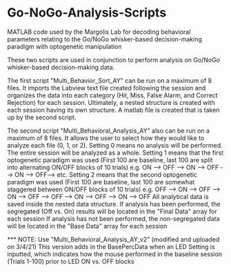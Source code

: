 # Go-NoGo-Analysis-Scripts
MATLAB code used by the Margolis Lab for decoding behavioral parameters relating to the Go/NoGo whisker-based decision-making paradigm with optogenetic manipulation

These two scripts are used in conjunction to perform analysis on Go/NoGo whisker-based decision-making data.

The first script "Multi_Behavior_Sort_AY" can be run on a maximum of 8 files.
It imports the Labview text file created following the session and organizes the data into each category (Hit, Miss, False Alarm, and Correct Rejection) for each session.
Ultimately, a nested structure is created with each session having its own structure. A matlab file is created that is taken up by the second script.

The second script "Multi_Behavioral_Analysis_AY" also can be run on a maximum of 8 files.
It allows the user to select how they would like to analyze each file (0, 1, or 2).
  Setting 0 means no analysis will be performed. The entire session will be analyzed as a whole.
  Setting 1 means that the first optogenetic paradigm was used (First 100 are baseline, last 100 are split into alternating ON/OFF blocks of 10 trials)
    e.g. ON --> OFF --> ON --> OFF --> ON --> OFF--> etc.
  Setting 2 means that the second optogenetic paradigm was used (First 100 are baseline, last 100 are somewhat staggered between ON/OFF blocks of 10 trials)
    e.g. OFF --> ON --> OFF --> ON --> OFF --> OFF --> ON --> OFF --> ON --> OFF
 All analytical data is saved inside the nested data structure.
  If analysis has been performed, the segregated (Off vs. On) results will be located in the "Final Data" array for each session
  If analysis has not been performed, the non-segregated data will be located in the "Base Data" array for each session
  
  *** NOTE: Use "Multi_Behavioral_Analysis_AY_v2" (modified and uploaded on 3/4/21)
  This version adds in the BasePercData when an LED Setting is inputted, which indicates how the mouse performed in the baseline session (Trials 1-100) prior to LED ON vs. OFF blocks
